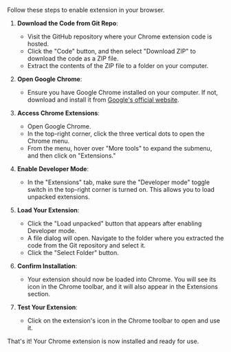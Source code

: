 Follow these steps to enable extension in your browser.

1. **Download the Code from Git Repo**:
   - Visit the GitHub repository where your Chrome extension code is hosted.
   - Click the "Code" button, and then select "Download ZIP" to download the code as a ZIP file.
   - Extract the contents of the ZIP file to a folder on your computer.

2. **Open Google Chrome**:
   - Ensure you have Google Chrome installed on your computer. If not, download and install it from [Google's official website](https://www.google.com/chrome/).

3. **Access Chrome Extensions**:
   - Open Google Chrome.
   - In the top-right corner, click the three vertical dots to open the Chrome menu.
   - From the menu, hover over "More tools" to expand the submenu, and then click on "Extensions."

4. **Enable Developer Mode**:
   - In the "Extensions" tab, make sure the "Developer mode" toggle switch in the top-right corner is turned on. This allows you to load unpacked extensions.

5. **Load Your Extension**:
   - Click the "Load unpacked" button that appears after enabling Developer mode.
   - A file dialog will open. Navigate to the folder where you extracted the code from the Git repository and select it.
   - Click the "Select Folder" button.

6. **Confirm Installation**:
   - Your extension should now be loaded into Chrome. You will see its icon in the Chrome toolbar, and it will also appear in the Extensions section.

7. **Test Your Extension**:
   - Click on the extension's icon in the Chrome toolbar to open and use it.

That's it! Your Chrome extension is now installed and ready for use. 
